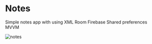 # Notes
Simple notes app with using
XML
Room
Firebase
Shared preferences
MVVM

![notes](https://github.com/karagulov23/Notes/assets/62842649/2c3ead6c-b364-47d8-b6d9-d5ad3db979b8)
